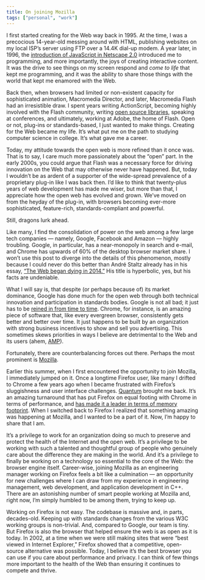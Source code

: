 ```yaml
---
title: On joining Mozilla
tags: ["personal", "work"]
---
```


I first started creating for the Web way back in 1995. At the time, I was a precocious 14-year-old messing around with HTML, publishing websites on my local ISP’s server using FTP over a 14.4K dial-up modem. A year later, in 1996, the [introduction of JavaScript in Netscape 2.0](https://en.wikipedia.org/wiki/JavaScript#Beginnings_at_Netscape) introduced me to programming, and more importantly, the joys of creating interactive content. It was the drive to see things on my screen respond and *come to life* that kept me programming, and it was the ability to share those things with the world that kept me enamored with the Web. 

Back then, when browsers had limited or non-existent capacity for sophisticated animation, Macromedia Director, and later, Macromedia Flash had an irresistible draw. I spent years writing ActionScript, becoming highly involved with the Flash community, writing [open source libraries](https://www.igniterealtime.org/projects/xiff/), speaking at conferences, and ultimately, working at Adobe, the home of Flash. Open or not, plug-ins or standards-based, I just wanted to make things. Creating for the Web became my life. It’s what put me on the path to studying computer science in college. It’s what gave me a career.

Today, my attitude towards the open web is more refined than it once was. That is to say, I care much more passionately about the “open” part. In the early 2000s, you could argue that Flash was a necessary force for driving innovation on the Web that may otherwise never have happened. But, today I wouldn’t be as ardent of a supporter of the wide-spread prevalence of a proprietary plug-in like I was back then. I’d like to think that twenty-plus years of web development has made me wiser, but more than that, I appreciate how the open web has evolved and grown. We’ve moved on from the heyday of the plug-in, with browsers becoming ever-more sophisticated, feature-rich, standards-compliant and powerful.

Still, dragons lurk ahead.

Like many, I find the consolidation of power on the web among a few large tech companies — namely, Google, Facebook and Amazon — highly troubling. Google, in particular, has a near-monopoly in search and e-mail, and Chrome has upwards of 60% of the desktop browser market share. I won’t use this post to diverge into the details of this phenomenon, mostly because I could never do this better than André Staltz already has in his essay, [“The Web began dying in 2014.”](https://staltz.com/the-web-began-dying-in-2014-heres-how.html) His title is hyperbolic, yes, but his facts are undeniable.

What I will say is, that despite (or perhaps because of) its market dominance, Google has done much for the open web through both technical innovation and participation in standards bodies. Google is not all bad; it just has to be [reined in from time to time](https://www.theverge.com/2018/7/18/17580694/google-android-eu-fine-antitrust). Chrome, for instance, is an amazing piece of software that, like every evergreen browser, consistently gets better and better over time. It just happens to be built by an organization with strong business incentives to show and sell you advertising. This sometimes skews priorities in ways I believe are detrimental to the Web and its users (ahem, [AMP](https://www.socpub.com/articles/chris-graham-why-google-amp-threat-open-web-15847)).

Fortunately, there are counterbalancing forces out there. Perhaps the most prominent is [Mozilla](http://www.mozilla.org).

Earlier this summer, when I first encountered the opportunity to join Mozilla, I immediately jumped on it. Once a longtime Firefox user, like many I drifted to Chrome a few years ago when I became frustrated with Firefox’s sluggishness and user interface challenges. [Quantum](https://blog.mozilla.org/blog/2017/11/14/introducing-firefox-quantum/) brought me back. It’s an amazing turnaround that has put Firefox on equal footing with Chrome in terms of performance, and [has made it a leader in terms of memory footprint](https://blog.mozilla.org/firefox/quantum-performance-test/). When I switched back to Firefox I realized that something amazing was happening at Mozilla, and I wanted to be a part of it. Now, I’m happy to share that I am.

It’s a privilege to work for an organization doing so much to preserve and protect the health of the Internet and the open web. It’s a privilege to be working with such a talented and thoughtful group of people who genuinely care about the difference they are making in the world. And it’s a privilege to finally be working on a technology so essential to the core of the Web: the browser engine itself. Career-wise, joining Mozilla as an engineering manager working on Firefox feels a bit like a culmination — an opportunity for new challenges where I can draw from my experience in engineering management, web development, and application development in C++. There are an astonishing number of smart people working at Mozilla and, right now, I’m simply humbled to be among them, trying to keep up.

Working on Firefox is not easy. The codebase is massive and, in parts, decades-old. Keeping up with standards changes from the various W3C working groups is non-trivial. And, compared to Google, our team is tiny. But Firefox is also the browser that helped ensure the web is as open as it is today. In 2002, at a time when we were still making sites that were “best viewed in Internet Explorer,” Firefox showed that a competitive, open-source alternative was possible. Today, I believe it’s the best browser you can use if you care about performance and privacy. I can think of few things more important to the health of the Web than ensuring it continues to compete and thrive.
